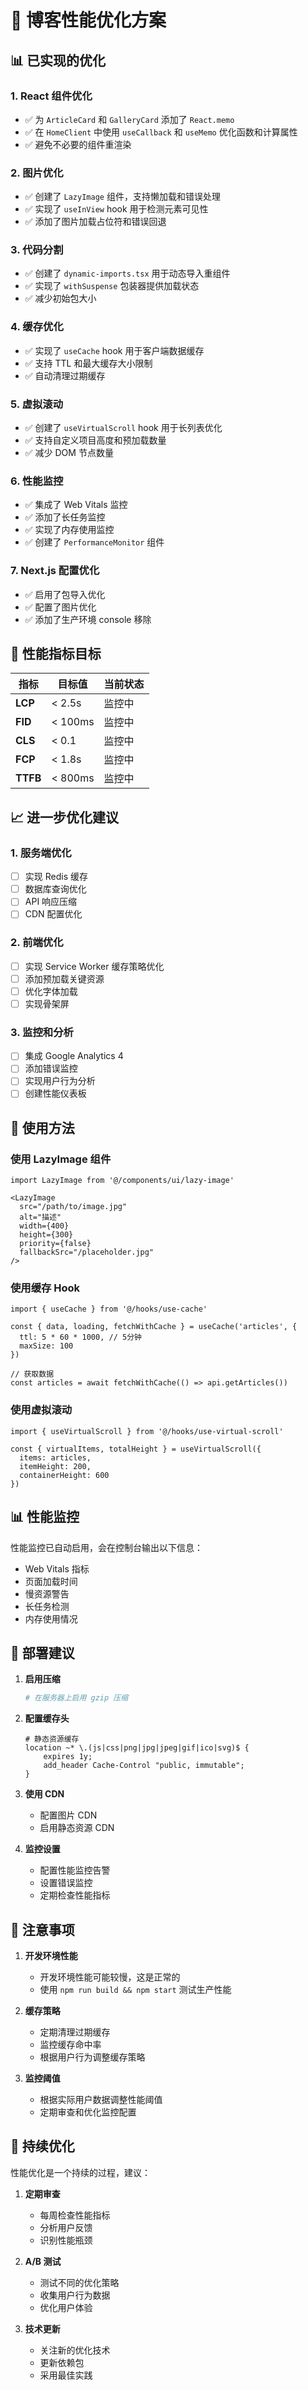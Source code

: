 # 🚀 博客性能优化方案

## 📊 已实现的优化

### 1. **React 组件优化**
- ✅ 为 `ArticleCard` 和 `GalleryCard` 添加了 `React.memo`
- ✅ 在 `HomeClient` 中使用 `useCallback` 和 `useMemo` 优化函数和计算属性
- ✅ 避免不必要的组件重渲染

### 2. **图片优化**
- ✅ 创建了 `LazyImage` 组件，支持懒加载和错误处理
- ✅ 实现了 `useInView` hook 用于检测元素可见性
- ✅ 添加了图片加载占位符和错误回退

### 3. **代码分割**
- ✅ 创建了 `dynamic-imports.tsx` 用于动态导入重组件
- ✅ 实现了 `withSuspense` 包装器提供加载状态
- ✅ 减少初始包大小

### 4. **缓存优化**
- ✅ 实现了 `useCache` hook 用于客户端数据缓存
- ✅ 支持 TTL 和最大缓存大小限制
- ✅ 自动清理过期缓存

### 5. **虚拟滚动**
- ✅ 创建了 `useVirtualScroll` hook 用于长列表优化
- ✅ 支持自定义项目高度和预加载数量
- ✅ 减少 DOM 节点数量

### 6. **性能监控**
- ✅ 集成了 Web Vitals 监控
- ✅ 添加了长任务监控
- ✅ 实现了内存使用监控
- ✅ 创建了 `PerformanceMonitor` 组件

### 7. **Next.js 配置优化**
- ✅ 启用了包导入优化
- ✅ 配置了图片优化
- ✅ 添加了生产环境 console 移除

## 🎯 性能指标目标

| 指标 | 目标值 | 当前状态 |
|------|--------|----------|
| **LCP** | < 2.5s | 监控中 |
| **FID** | < 100ms | 监控中 |
| **CLS** | < 0.1 | 监控中 |
| **FCP** | < 1.8s | 监控中 |
| **TTFB** | < 800ms | 监控中 |

## 📈 进一步优化建议

### 1. **服务端优化**
- [ ] 实现 Redis 缓存
- [ ] 数据库查询优化
- [ ] API 响应压缩
- [ ] CDN 配置优化

### 2. **前端优化**
- [ ] 实现 Service Worker 缓存策略优化
- [ ] 添加预加载关键资源
- [ ] 优化字体加载
- [ ] 实现骨架屏

### 3. **监控和分析**
- [ ] 集成 Google Analytics 4
- [ ] 添加错误监控
- [ ] 实现用户行为分析
- [ ] 创建性能仪表板

## 🔧 使用方法

### 使用 LazyImage 组件
```tsx
import LazyImage from '@/components/ui/lazy-image'

<LazyImage
  src="/path/to/image.jpg"
  alt="描述"
  width={400}
  height={300}
  priority={false}
  fallbackSrc="/placeholder.jpg"
/>
```

### 使用缓存 Hook
```tsx
import { useCache } from '@/hooks/use-cache'

const { data, loading, fetchWithCache } = useCache('articles', {
  ttl: 5 * 60 * 1000, // 5分钟
  maxSize: 100
})

// 获取数据
const articles = await fetchWithCache(() => api.getArticles())
```

### 使用虚拟滚动
```tsx
import { useVirtualScroll } from '@/hooks/use-virtual-scroll'

const { virtualItems, totalHeight } = useVirtualScroll({
  items: articles,
  itemHeight: 200,
  containerHeight: 600
})
```

## 📊 性能监控

性能监控已自动启用，会在控制台输出以下信息：
- Web Vitals 指标
- 页面加载时间
- 慢资源警告
- 长任务检测
- 内存使用情况

## 🚀 部署建议

1. **启用压缩**
   ```bash
   # 在服务器上启用 gzip 压缩
   ```

2. **配置缓存头**
   ```nginx
   # 静态资源缓存
   location ~* \.(js|css|png|jpg|jpeg|gif|ico|svg)$ {
       expires 1y;
       add_header Cache-Control "public, immutable";
   }
   ```

3. **使用 CDN**
   - 配置图片 CDN
   - 启用静态资源 CDN

4. **监控设置**
   - 配置性能监控告警
   - 设置错误监控
   - 定期检查性能指标

## 📝 注意事项

1. **开发环境性能**
   - 开发环境性能可能较慢，这是正常的
   - 使用 `npm run build && npm start` 测试生产性能

2. **缓存策略**
   - 定期清理过期缓存
   - 监控缓存命中率
   - 根据用户行为调整缓存策略

3. **监控阈值**
   - 根据实际用户数据调整性能阈值
   - 定期审查和优化监控配置

## 🔄 持续优化

性能优化是一个持续的过程，建议：

1. **定期审查**
   - 每周检查性能指标
   - 分析用户反馈
   - 识别性能瓶颈

2. **A/B 测试**
   - 测试不同的优化策略
   - 收集用户行为数据
   - 优化用户体验

3. **技术更新**
   - 关注新的优化技术
   - 更新依赖包
   - 采用最佳实践 